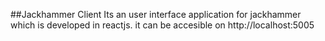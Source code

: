 ##Jackhammer Client
 Its an user interface application for jackhammer which is developed in reactjs. it can be accesible on http://localhost:5005
